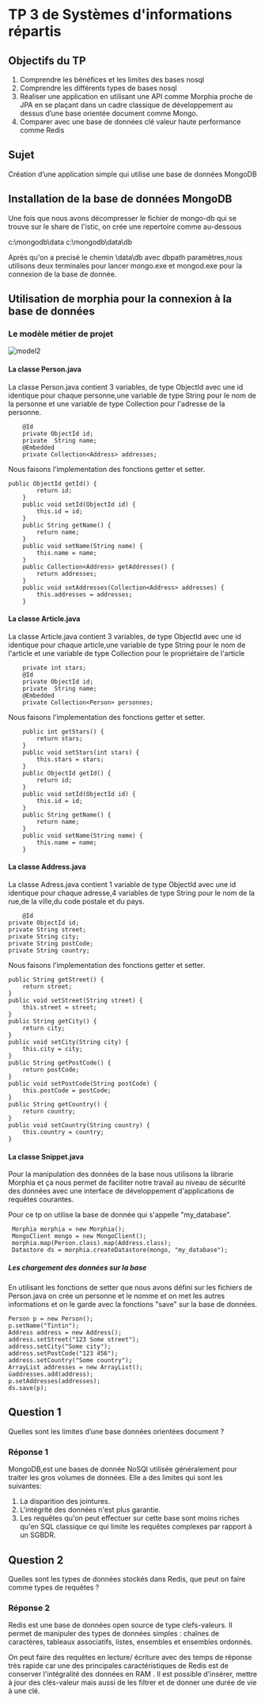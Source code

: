 # TP 3 de Systèmes d'informations répartis					
											
## Objectifs du TP	

1. Comprendre les bénéfices et les limites des bases nosql
2. Comprendre les différents types de bases nosql
3. Réaliser une application en utilisant une API comme Morphia proche de JPA en se plaçant dans un cadre classique de développement au dessus d’une base orientée document comme Mongo.
4. Comparer avec une base de données clé valeur haute performance comme Redis
							
							
## Sujet
Création d’une application simple qui utilise une base de données MongoDB

## Installation de la base de données MongoDB

Une fois que nous avons décompresser le fichier de mongo-db qui se trouve sur le share de l'istic, on crée une repertoire comme au-dessous

c:\mongodb\data
c:\mongodb\data\db

Après qu'on a precisé le chemin \data\db avec dbpath paramètres,nous utilisons deux terminales pour lancer mongo.exe et mongod.exe pour la connexion de la base de donnée.

## Utilisation de morphia pour la connexion à la base de données

### Le modèle métier de projet

![model2](https://cloud.githubusercontent.com/assets/15005875/24712328/d87d8b80-1a22-11e7-9e3a-654f5166ef4e.png)

#### La classe Person.java

La classe Person.java contient 3 variables, de type ObjectId avec une id identique pour chaque personne,une variable de type String pour le nom de la personne et une variable de type  Collection pour l'adresse de la personne.

```
	@Id
	private ObjectId id;
	private  String name;
	@Embedded
	private Collection<Address> addresses;
```

Nous faisons l'implementation des fonctions getter et setter.
```
public ObjectId getId() {
		return id;
	}
	public void setId(ObjectId id) {
		this.id = id;
	}
	public String getName() {
		return name;
	}
	public void setName(String name) {
		this.name = name;
	}
	public Collection<Address> getAddresses() {
		return addresses;
	}
	public void setAddresses(Collection<Address> addresses) {
		this.addresses = addresses;
	}
```
#### La classe Article.java

La classe Article.java contient 3 variables, de type ObjectId avec une id identique pour chaque article,une variable de type String pour le nom de l'article et une variable de type  Collection pour le propriétaire de l'article

```							
	private int stars;
	@Id
	private ObjectId id;
	private  String name;
	@Embedded
	private Collection<Person> personnes;						
```							
Nous faisons l'implementation des fonctions getter et setter.				
```
	public int getStars() {
		return stars;
	}
	public void setStars(int stars) {
		this.stars = stars;
	}
	public ObjectId getId() {
		return id;
	}
	public void setId(ObjectId id) {
		this.id = id;
	}
	public String getName() {
		return name;
	}
	public void setName(String name) {
		this.name = name;
	}
```							
#### La classe Address.java

La classe Adress.java contient 1 variable de type ObjectId avec une id identique pour chaque adresse,4 variables de type String pour le nom de la rue,de la ville,du code postale et du pays.
```
	@Id
private ObjectId id;	
private String street;
private String city;
private String postCode;
private String country;
```							
Nous faisons l'implementation des fonctions getter et setter.							
```						
public String getStreet() {
	return street;
}
public void setStreet(String street) {
	this.street = street;
}
public String getCity() {
	return city;
}
public void setCity(String city) {
	this.city = city;
}
public String getPostCode() {
	return postCode;
}
public void setPostCode(String postCode) {
	this.postCode = postCode;
}
public String getCountry() {
	return country;
}
public void setCountry(String country) {
	this.country = country;
}						
```						
#### La classe Snippet.java	
Pour la manipulation des données de la base nous utilisons la librarie Morphia et ça nous permet de faciliter notre travail au niveau de sécurité des données avec une interface de développement d'applications de requêtes courantes.

Pour ce tp on utilise la base de donnée qui s'appelle "my_database".
```
 Morphia morphia = new Morphia();    
 MongoClient mongo = new MongoClient();
 morphia.map(Person.class).map(Address.class);
 Datastore ds = morphia.createDatastore(mongo, "my_database");
```
##### Les chargement des données sur la base

En utilisant les fonctions de setter que nous avons défini sur les fichiers de Person.java on crée un personne et le nomme et on met les autres informations et on le garde avec la fonctions "save" sur la base de données.

```
Person p = new Person();
p.setName("Tintin");	
Address address = new Address();
address.setStreet("123 Some street");
address.setCity("Some city");
address.setPostCode("123 456");
address.setCountry("Some country");	   
ArrayList addresses = new ArrayList();
üaddresses.add(address);
p.setAddresses(addresses);
ds.save(p);
```
						
						
						
## Question 1
Quelles sont les limites d’une base données orientées document ?

### Réponse 1
MongoDB,est une bases de donnée NoSQl utilisée généralement pour traiter les gros volumes de données.
Elle a des limites qui sont les suivantes:

1. La disparition des jointures.
2. L'intégrité des données n'est plus garantie.
3. Les requêtes qu'on peut effectuer sur cette base sont moins riches qu'en SQL classique ce qui limite les requêtes complexes par rapport à un SGBDR. 

## Question 2
Quelles sont les types de données stockés dans Redis, que peut on faire comme types de requêtes ?
### Réponse 2

	
Redis est une base de données open source de type clefs-valeurs. Il permet de manipuler des types de données simples : chaînes de caractères, tableaux associatifs, listes, ensembles et ensembles ordonnés.
	
On peut faire des requêtes en lecture/ écriture avec des temps de réponse très rapide car une des principales caractéristiques de Redis est de conserver l'intégralité des données en RAM . Il est possible d'insérer, mettre à jour des clés-valeur mais aussi de les filtrer et de donner une durée de vie à une clé.							
